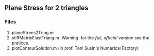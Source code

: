 ## Plane Stress for 2 triangles

### Files
1. planeStrees2Tring.m
1. stiffMatrixElastTriang.m. Warning: for the _full, official_ version see the pratices.
1. plotContourSolution.m (in prof. Toni Susin's Numerical Factory)
